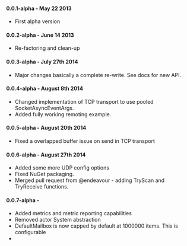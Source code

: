 #### 0.0.1-alpha - May 22 2013
* First alpha version

#### 0.0.2-alpha - June 14 2013
* Re-factoring and clean-up

#### 0.0.3-alpha - July 27th 2014
* Major changes basically a complete re-write. See docs for new API.

#### 0.0.4-alpha - August 8th 2014
* Changed implementation of TCP transport to use pooled SocketAsyncEventArgs.
* Added fully working remoting example.

#### 0.0.5-alpha - August 20th 2014
* Fixed a overlapped buffer issue on send in TCP transport

#### 0.0.6-alpha - August 27th 2014
* Added some more UDP config options
* Fixed NuGet packaging.
* Merged pull request from @endeavour - adding TryScan and TryReceive functions.

#### 0.0.7-alpha - 
* Added metrics and metric reporting capabilities
* Removed actor System abstraction
* DefaultMailbox is now capped by default at 1000000 items. This is configurable
* 

